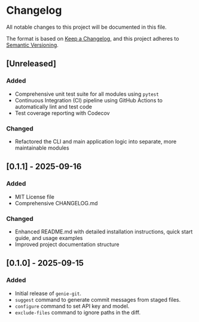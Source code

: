 # Changelog

All notable changes to this project will be documented in this file.

The format is based on [Keep a Changelog](https://keepachangelog.com/en/1.0.0/),
and this project adheres to [Semantic Versioning](https://semver.org/spec/v2.0.0.html).

## [Unreleased]

### Added

- Comprehensive unit test suite for all modules using `pytest`
- Continuous Integration (CI) pipeline using GitHub Actions to automatically lint and test code
- Test coverage reporting with Codecov

### Changed

- Refactored the CLI and main application logic into separate, more maintainable modules

## [0.1.1] - 2025-09-16

### Added

-   MIT License file
-   Comprehensive CHANGELOG.md

### Changed

-   Enhanced README.md with detailed installation instructions, quick start guide, and usage examples
-   Improved project documentation structure

## [0.1.0] - 2025-09-15

### Added

-   Initial release of `genie-git`.
-   `suggest` command to generate commit messages from staged files.
-   `configure` command to set API key and model.
-   `exclude-files` command to ignore paths in the diff.
